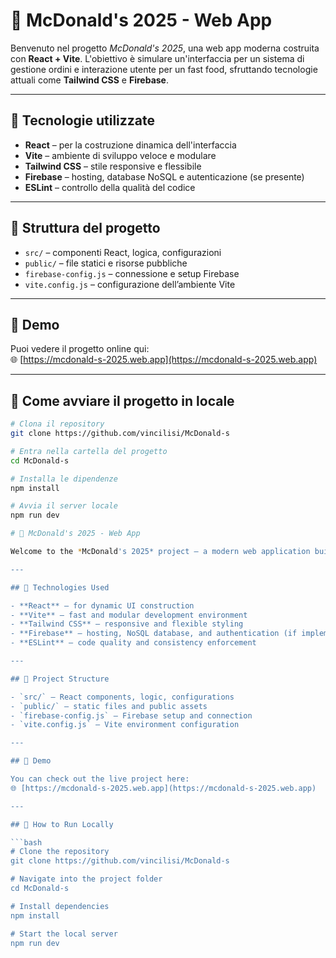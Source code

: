 # 🍔 McDonald's 2025 - Web App

Benvenuto nel progetto *McDonald's 2025*, una web app moderna costruita con **React + Vite**. L'obiettivo è simulare un'interfaccia per un sistema di gestione ordini e interazione utente per un fast food, sfruttando tecnologie attuali come **Tailwind CSS** e **Firebase**.

---

## 🚀 Tecnologie utilizzate

- **React** – per la costruzione dinamica dell'interfaccia
- **Vite** – ambiente di sviluppo veloce e modulare
- **Tailwind CSS** – stile responsive e flessibile
- **Firebase** – hosting, database NoSQL e autenticazione (se presente)
- **ESLint** – controllo della qualità del codice

---

## 📁 Struttura del progetto

- `src/` – componenti React, logica, configurazioni
- `public/` – file statici e risorse pubbliche
- `firebase-config.js` – connessione e setup Firebase
- `vite.config.js` – configurazione dell’ambiente Vite

---

## 📸 Demo

Puoi vedere il progetto online qui:  
🌐 [https://mcdonald-s-2025.web.app](https://mcdonald-s-2025.web.app)

---

## 🧪 Come avviare il progetto in locale

```bash
# Clona il repository
git clone https://github.com/vincilisi/McDonald-s

# Entra nella cartella del progetto
cd McDonald-s

# Installa le dipendenze
npm install

# Avvia il server locale
npm run dev

# 🍔 McDonald's 2025 - Web App

Welcome to the *McDonald's 2025* project — a modern web application built with **React + Vite**. The goal is to simulate an interface for a fast food order management system, leveraging current technologies like **Tailwind CSS** and **Firebase**.

---

## 🚀 Technologies Used

- **React** – for dynamic UI construction
- **Vite** – fast and modular development environment
- **Tailwind CSS** – responsive and flexible styling
- **Firebase** – hosting, NoSQL database, and authentication (if implemented)
- **ESLint** – code quality and consistency enforcement

---

## 📁 Project Structure

- `src/` – React components, logic, configurations
- `public/` – static files and public assets
- `firebase-config.js` – Firebase setup and connection
- `vite.config.js` – Vite environment configuration

---

## 📸 Demo

You can check out the live project here:  
🌐 [https://mcdonald-s-2025.web.app](https://mcdonald-s-2025.web.app)

---

## 🧪 How to Run Locally

```bash
# Clone the repository
git clone https://github.com/vincilisi/McDonald-s

# Navigate into the project folder
cd McDonald-s

# Install dependencies
npm install

# Start the local server
npm run dev
